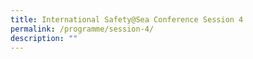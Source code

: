 ```yaml
---
title: International Safety@Sea Conference Session 4
permalink: /programme/session-4/
description: ""
---
```

